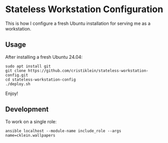 Stateless Workstation Configuration
===================================

This is how I configure a fresh Ubuntu installation for serving me as a workstation.

Usage
-----
After installing a fresh Ubuntu 24.04:

```
sudo apt install git
git clone https://github.com/cristiklein/stateless-workstation-config.git
cd stateless-workstation-config
./deploy.sh
```

Enjoy!

Development
-----------
To work on a single role:

```
ansible localhost --module-name include_role --args name=cklein.wallpapers
```
